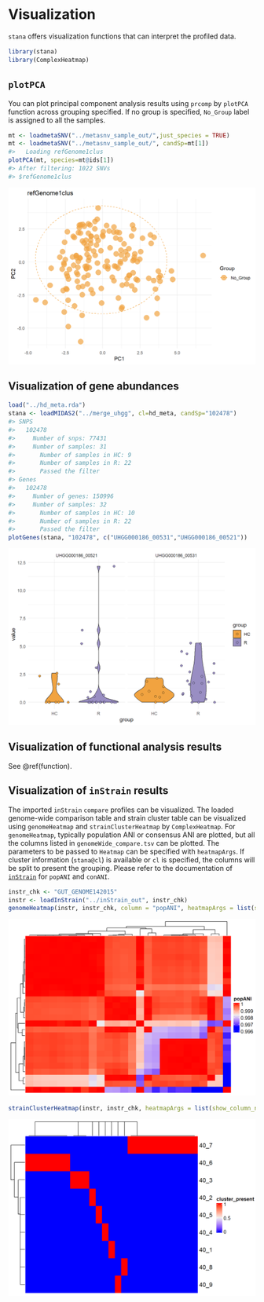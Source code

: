 # Visualization

`stana` offers visualization functions that can interpret the profiled data.


```r
library(stana)
library(ComplexHeatmap)
```


## `plotPCA`

You can plot principal component analysis results using `prcomp` by `plotPCA` function across grouping specified. If no group is specified, `No_Group` label is assigned to all the samples.


```r
mt <- loadmetaSNV("../metasnv_sample_out/",just_species = TRUE)
mt <- loadmetaSNV("../metasnv_sample_out/", candSp=mt[1])
#>   Loading refGenome1clus
plotPCA(mt, species=mt@ids[1])
#> After filtering: 1022 SNVs
#> $refGenome1clus
```

<img src="04-visualization_files/figure-html/plotpca-1.png" width="672" />

## Visualization of gene abundances


```r
load("../hd_meta.rda")
stana <- loadMIDAS2("../merge_uhgg", cl=hd_meta, candSp="102478")
#> SNPS
#>   102478
#>     Number of snps: 77431
#>     Number of samples: 31
#>       Number of samples in HC: 9
#>       Number of samples in R: 22
#>       Passed the filter
#> Genes
#>   102478
#>     Number of genes: 150996
#>     Number of samples: 32
#>       Number of samples in HC: 10
#>       Number of samples in R: 22
#>       Passed the filter
plotGenes(stana, "102478", c("UHGG000186_00531","UHGG000186_00521"))
```

<img src="04-visualization_files/figure-html/gab-1.png" width="672" />

## Visualization of functional analysis results

See \@ref(function).

## Visualization of `inStrain` results

The imported `inStrain` `compare` profiles can be visualized. The loaded genome-wide comparison table and strain cluster table can be visualized using `genomeHeatmap` and `strainClusterHeatmap` by `ComplexHeatmap`. For `genomeHeatmap`, typically population ANI or consensus ANI are plotted, but all the columns listed in `genomeWide_compare.tsv` can be plotted. The parameters to be passed to `Heatmap` can be specified with `heatmapArgs`. If cluster information (`stana@cl`) is available or `cl` is specified, the columns will be split to present the grouping. Please refer to the documentation of [`inStrain`](https://instrain.readthedocs.io/en/latest/important_concepts.html) for `popANI` and `conANI`.


```r
instr_chk <- "GUT_GENOME142015"
instr <- loadInStrain("../inStrain_out", instr_chk)
genomeHeatmap(instr, instr_chk, column = "popANI", heatmapArgs = list(show_column_name=FALSE))
```

<img src="04-visualization_files/figure-html/heatmaps_instrain-1.png" width="672" />

```r
strainClusterHeatmap(instr, instr_chk, heatmapArgs = list(show_column_name=FALSE))
```

<img src="04-visualization_files/figure-html/heatmaps_instrain-2.png" width="672" />
